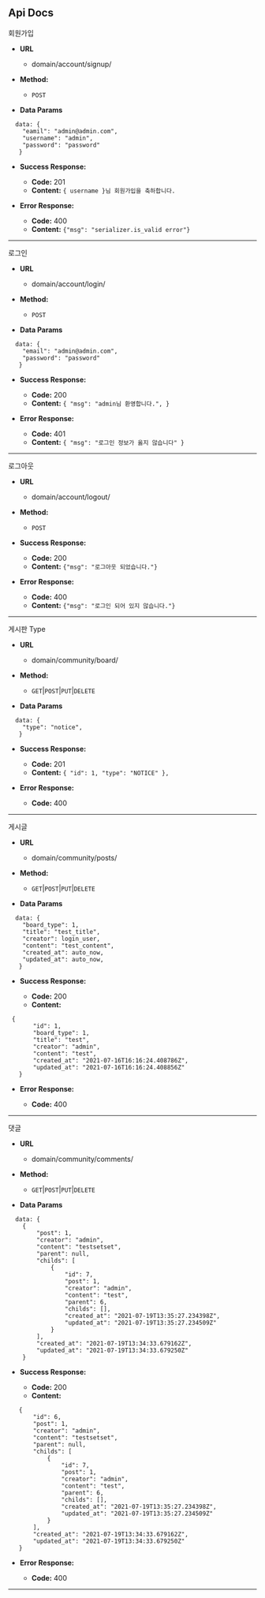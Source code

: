 **Api Docs**
---

회원가입

* **URL**

  * domain/account/signup/

* **Method:**

   * `POST` 
   
* **Data Params**
```
  data: {
    "eamil": "admin@admin.com",
    "username": "admin",
    "password": "password" 
   }
```
* **Success Response:**

  * **Code:** 201 <br />
  * **Content:** `{ username }님 회원가입을 축하합니다.`
 
* **Error Response:**

  * **Code:** 400 <br />
  * **Content:** `{"msg": "serializer.is_valid error"}`
  
---

로그인 

* **URL**

  * domain/account/login/

* **Method:**

   * `POST` 
   
* **Data Params**
```
  data: {
    "email": "admin@admin.com",
    "password": "password"
   }
```

* **Success Response:**

  * **Code:** 200 <br />
  * **Content:** `{
    "msg": "admin님 환영합니다.",
}`
 
* **Error Response:**

  * **Code:** 401 <br />
  * **Content:** `{
    "msg": "로그인 정보가 옳지 않습니다"
}`
---

로그아웃 

* **URL**

  * domain/account/logout/

* **Method:**

   * `POST` 
   
* **Success Response:**

  * **Code:** 200 <br />
  * **Content:** `{"msg": "로그아웃 되었습니다."}`
 
* **Error Response:**

  * **Code:** 400 <br />
  * **Content:** `{"msg": "로그인 되어 있지 않습니다."}`

---

게시판 Type 

* **URL**

  * domain/community/board/

* **Method:**

   * `GET`|`POST`|`PUT`|`DELETE`

* **Data Params**
```
  data: {
    "type": "notice",
   }
```

   
* **Success Response:**

  * **Code:** 201 <br />
  * **Content:** `{
        "id": 1,
        "type": "NOTICE"
    },`
 
* **Error Response:**

  * **Code:** 400 <br />

---

게시글 

* **URL**

  * domain/community/posts/

* **Method:**

   * `GET`|`POST`|`PUT`|`DELETE` 

* **Data Params**
```
  data: {
    "board_type": 1, 
    "title": "test_title",
    "creator": login_user, 
    "content": "test_content",
    "created_at": auto_now,
    "updated_at": auto_now,
   }
```

   
* **Success Response:**

  * **Code:** 200 <br />
  * **Content:** 
 ```
  {
        "id": 1,
        "board_type": 1,
        "title": "test",
        "creator": "admin",
        "content": "test",
        "created_at": "2021-07-16T16:16:24.408786Z",
        "updated_at": "2021-07-16T16:16:24.408856Z"
    }
 ```

* **Error Response:**

  * **Code:** 400 <br />

---

댓글 

* **URL**

  * domain/community/comments/

* **Method:**

   * `GET`|`POST`|`PUT`|`DELETE` 

* **Data Params**
```
  data: {
    {
        "post": 1,
        "creator": "admin",
        "content": "testsetset",
        "parent": null,
        "childs": [
            {
                "id": 7,
                "post": 1,
                "creator": "admin",
                "content": "test",
                "parent": 6,
                "childs": [],
                "created_at": "2021-07-19T13:35:27.234398Z",
                "updated_at": "2021-07-19T13:35:27.234509Z"
            }
        ],
        "created_at": "2021-07-19T13:34:33.679162Z",
        "updated_at": "2021-07-19T13:34:33.679250Z"
    }
```

   
* **Success Response:**

  * **Code:** 200 <br />
  * **Content:** 
 ```
    {
        "id": 6,
        "post": 1,
        "creator": "admin",
        "content": "testsetset",
        "parent": null,
        "childs": [
            {
                "id": 7,
                "post": 1,
                "creator": "admin",
                "content": "test",
                "parent": 6,
                "childs": [],
                "created_at": "2021-07-19T13:35:27.234398Z",
                "updated_at": "2021-07-19T13:35:27.234509Z"
            }
        ],
        "created_at": "2021-07-19T13:34:33.679162Z",
        "updated_at": "2021-07-19T13:34:33.679250Z"
    }
 ```

* **Error Response:**

  * **Code:** 400 <br />

---
